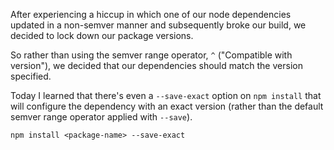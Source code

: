 After experiencing a hiccup in which one of our node dependencies updated in a non-semver manner and subsequently broke our build, 
we decided to lock down our package versions.  

So rather than using the semver range operator, `^` ("Compatible with version"), we decided that our dependencies should 
match the version specified.  

Today I learned that there's even a `--save-exact` option on `npm install` that will configure the dependency with an exact version
(rather than the default semver range operator applied with `--save`).

`npm install <package-name> --save-exact`
